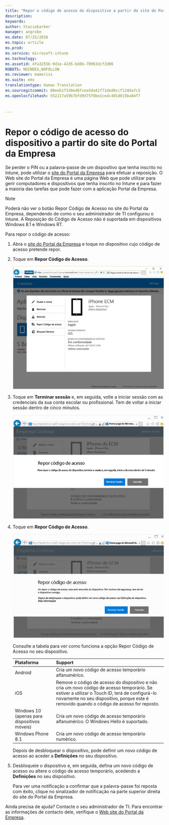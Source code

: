```yaml
---
title: "Repor o código de acesso do dispositivo a partir do site do Portal da Empresa | Microsoft Intune"
description: 
keywords: 
author: Staciebarker
manager: angrobe
ms.date: 07/25/2016
ms.topic: article
ms.prod: 
ms.service: microsoft-intune
ms.technology: 
ms.assetid: 4fa3255b-9d1e-42d5-bd8b-70963dcf2d86
ROBOTS: NOINDEX,NOFOLLOW
ms.reviewer: mamoriss
ms.suite: ems
translationtype: Human Translation
ms.sourcegitcommit: 08eeb1f330ed8fcea5da41f71ded0ccf124da7c5
ms.openlocfilehash: 552217a59b7bfd9d75f8be1ce4c401d015ba84f7


---
```



# Repor o código de acesso do dispositivo a partir do site do Portal da Empresa

Se perder o PIN ou a palavra-passe de um dispositivo que tenha inscrito no Intune, pode utilizar o [site do Portal da Empresa](http://portal.manage.microsoft.com) para efetuar a reposição. O Web site do Portal da Empresa é uma página Web que pode utilizar para gerir computadores e dispositivos que tenha inscrito no Intune e para fazer a maioria das tarefas que pode fazer com a aplicação Portal da Empresa.

> [!NOTE]
> Poderá não ver o botão Repor Código de Acesso no site do Portal da Empresa, dependendo de como o seu administrador de TI configurou o Intune. A Reposição do Código de Acesso não é suportada em dispositivos Windows 8.1 e Windows RT.

Para repor o código de acesso:

1.  Abra o [site do Portal da Empresa](http://portal.manage.microsoft.com) e toque no dispositivo cujo código de acesso pretende repor.

2.  Toque em **Repor Código de Acesso**.

    ![resetp-passcode-option-on-company-portal-website](./media/iwp-screen-with-all-options.png)

3.  Toque em **Terminar sessão** e, em seguida, volte a iniciar sessão com as credenciais da sua conta escolar ou profissional. Tem de voltar a iniciar sessão dentro de cinco minutos.

    ![sign-out-sign-back-in](./media/iwp-2-sign-out.png)

4.  Toque em **Repor Código de Acesso**.

    ![tap-reset-passcode](./media/iwp-3-tap-reset-passcode-after-signin.png)

    Consulte a tabela para ver como funciona a opção Repor Código de Acesso no seu dispositivo.

    |Plataforma|Support|
    |------------|-----------|
    |Android|Cria um novo código de acesso temporário alfanumérico.|
    |iOS|Remove o código de acesso do dispositivo e não cria um novo código de acesso temporário. Se estiver a utilizar o Touch ID, terá de configurá-lo novamente no seu dispositivo, porque este é removido quando o código de acesso for reposto.|
    |Windows 10 (apenas para dispositivos móveis)|Cria um novo código de acesso temporário alfanumérico. O Windows Hello é suportado.|
    |Windows Phone 8.1|Cria um novo código de acesso temporário numérico.|
    Depois de desbloquear o dispositivo, pode definir um novo código de acesso ao aceder a **Definições** no seu dispositivo.

5.  Desbloqueie o dispositivo e, em seguida, defina um novo código de acesso ou altere o código de acesso temporário, acedendo a **Definições** no seu dispositivo.

    Para ver uma notificação a confirmar que a palavra-passe foi reposta com êxito, clique no sinalizador de notificação na parte superior direita do site do Portal da Empresa.

Ainda precisa de ajuda? Contacte o seu administrador de TI. Para encontrar as informações de contacto dele, verifique o [Web site do Portal da Empresa](http://portal.manage.microsoft.com).





<!--HONumber=Aug16_HO5-->


